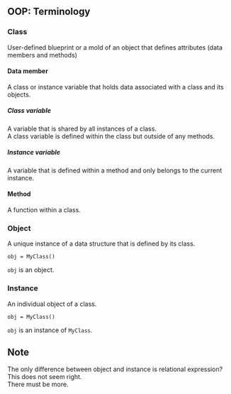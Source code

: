 ## OOP: Terminology
### Class
User-defined blueprint or a mold of an object that defines attributes (data members and methods)
#### Data member
A class or instance variable that holds data associated with a class and its objects.
##### Class variable
A variable that is shared by all instances of a class.  
A class variable is defined within the class but outside of any methods.
##### Instance variable
A variable that is defined within a method and only belongs to the current instance.
#### Method
A function within a class.
### Object
A unique instance of a data structure that is defined by its class.

```
obj = MyClass()
```
`obj` is an object.
### Instance
An individual object of a class.

```
obj = MyClass()
```
`obj` is an instance of `MyClass`.
## Note
The only difference between object and instance is relational expression?  
This does not seem right.  
There must be more.